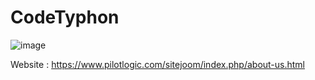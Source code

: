 # CodeTyphon

![image](https://github.com/user-attachments/assets/1c7fb880-d0de-4c64-819e-d52356bd0beb)


Website : https://www.pilotlogic.com/sitejoom/index.php/about-us.html
